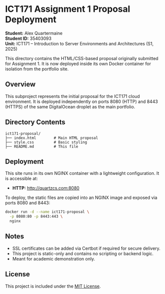 # ICT171 Assignment 1 Proposal Deployment

**Student:** Alex Quartermaine  
**Student ID:** 35403093  
**Unit:** ICT171 – Introduction to Server Environments and Architectures (S1, 2025)

This directory contains the HTML/CSS-based proposal originally submitted for Assignment 1. It is now deployed inside its own Docker container for isolation from the portfolio site.


## Overview

This subproject represents the initial proposal for the ICT171 cloud environment. It is deployed independently on ports 8080 (HTTP) and 8443 (HTTPS) of the same DigitalOcean droplet as the main portfolio.


## Directory Contents

```
ict171-proposal/
├── index.html        # Main HTML proposal
├── style.css         # Basic styling
├── README.md         # This file
```

## Deployment

This site runs in its own NGINX container with a lightweight configuration. It is accessible at:

- **HTTP:** http://quartzcs.com:8080

To deploy, the static files are copied into an NGINX image and exposed via ports 8080 and 8443:

```bash
docker run -d --name ict171-proposal \
  -p 8080:80 -p 8443:443 \
  nginx
```



## Notes

- SSL certificates can be added via Certbot if required for secure delivery.
- This project is static-only and contains no scripting or backend logic.
- Meant for academic demonstration only.



## License

This project is included under the [MIT License](../LICENSE.md).
